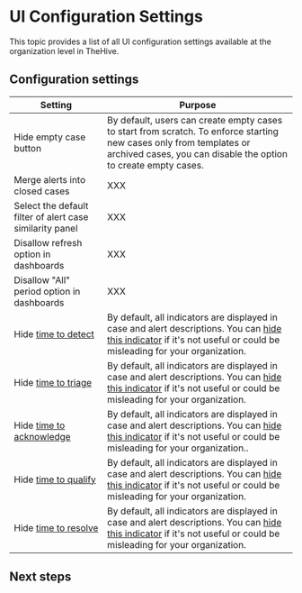 # UI Configuration Settings

This topic provides a list of all UI configuration settings available at the organization level in TheHive.

## Configuration settings

| Setting      | Purpose                                       |
|--------------|-----------------------------------------------|
| Hide empty case button     | By default, users can create empty cases to start from scratch. To enforce starting new cases only from templates or archived cases, you can disable the option to create empty cases.   |
| Merge alerts into closed cases     | XXX      |
| Select the default filter of alert case similarity panel     | XXX                                |
| Disallow refresh option in dashboards     | XXX                                |
| Disallow "All" period option in dashboards     | XXX                                |
| Hide [time to detect](../../../key-performance-indicators/key-performance-indicators.md#time-to-detect-ttd)  <!-- md:version 5.4 -->   | By default, all indicators are displayed in case and alert descriptions. You can [hide this indicator](../../../key-performance-indicators/hide-key-performance-indicators.md) if it's not useful or could be misleading for your organization. |
| Hide [time to triage](../../../key-performance-indicators/key-performance-indicators.md#time-to-triage-ttt)  <!-- md:version 5.4 -->  | By default, all indicators are displayed in case and alert descriptions. You can [hide this indicator](../../../key-performance-indicators/hide-key-performance-indicators.md) if it's not useful or could be misleading for your organization. |
| Hide [time to acknowledge](../../../key-performance-indicators/key-performance-indicators.md#time-to-acknowledge-tta)  <!-- md:version 5.4 -->   | By default, all indicators are displayed in case and alert descriptions. You can [hide this indicator](../../../key-performance-indicators/hide-key-performance-indicators.md) if it's not useful or could be misleading for your organization.. |
| Hide [time to qualify](../../../key-performance-indicators/key-performance-indicators.md#time-to-qualify-ttq)  <!-- md:version 5.4 -->  | By default, all indicators are displayed in case and alert descriptions. You can [hide this indicator](../../../key-performance-indicators/hide-key-performance-indicators.md) if it's not useful or could be misleading for your organization. |
| Hide [time to resolve](../../../key-performance-indicators/key-performance-indicators.md#time-to-resolve-ttr)  <!-- md:version 5.4 -->  | By default, all indicators are displayed in case and alert descriptions. You can [hide this indicator](../../../key-performance-indicators/hide-key-performance-indicators.md) if it's not useful or could be misleading for your organization. |

<h2>Next steps</h2>